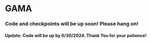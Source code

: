 # GAMA


### Code and checkpoints will be up soon! Please hang on!

#### Update: Code will be up by 6/30/2024. Thank You for your patience!
